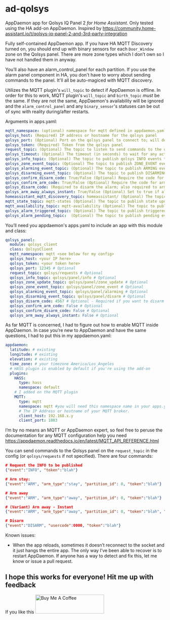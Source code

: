 
# ad-qolsys

AppDaemon app for Qolsys IQ Panel 2 _for Home Assistant_.  Only tested using the HA add-on AppDaemon.  Inspired by <https://community.home-assistant.io/t/qolsys-iq-panel-2-and-3rd-party-integration>

Fully self-contained AppDaemon app.  If you have HA MQTT Discovery turned on, you should end up with binary sensors for each `Door_Window` zone on the Qolsys panel. There are more zone types which I don’t own so I have not handled them in anyway.

You’ll also have an alarm_control_panel for each partition.  If you use the alarm panel component in HA, you don't have to worry about sending commands to the panel.  It'll all be auto-magiced with MQTT discovery.

Utilizes the MQTT plugin's `will_topic` to detect if AppDaemon is offline.  In order for this to work, MQTT plugin's `will_topic` and `birth_topic` _*must*_ be the same.  If they are not the same, AppDaemon's availability will be ignored and the `alarm_control_panel` and any `binary_sensor`'s statuses can be out of sync with reality during/after restarts.

Arguments in apps.yaml:

```yaml
mqtt_namespace: (optional) namespace for mqtt defined in appdaemon.yaml; defaults to ""
qolsys_host: (Required) IP address or hostname for the qolsys panel
qolsys_port: (Optional) Port on the qolsys panel to connect to; will default to 12345
qolsys_token: (Required) Token from the qolsys panel
request_topic: (Optional) The topic to listen to send commands to the qolsys panel; defaults to qolsys/requests
qolsys_timeout: (Optional) The timeout (in seconds) to wait for any activity to/from the qolsys panel before disconnecting; defaults to 86400
qolsys_info_topic: (Optional) The topic to publish qolsys INFO events to; defaults to qolsys/info
qolsys_zone_event_topic: (Optional) The topic to publish ZONE_EVENT events to; defaults to qolsys/zone_event
qolsys_alarming_event_topic: (Optional) The topic to publish ARMING events to; defaults to qolsys/arming
qolsys_disarming_event_topic: (Optional) The topic to publish DISARMING events to; defaults to qolsys/disarming
qolsys_confirm_disarm_code: True/False (Optional) Require the code for disarming; defaults to False
qolsys_confirm_arm_code: True/False (Optional) Require the code for arming; defaults to False
qolsys_disarm_code: (Required to disarm the alarm; also required to arm "Secure Arm" is enabled in Dealer Settings > Security & Arming, otherwise IQ panel may crash; wrap codes with leading zeros in quotes!)
qolsys_arm_away_always_instant: True/False (Optional) Set to true if all Arm Away commands should be instant; defaults to False
homeassistant_mqtt_discovery_topic: homeassistant/ (Optional) The topic Home Assistant is using for MQTT Discovery (homeassistant/ is the default in HA and here)
mqtt_state_topic: mqtt-states (Optional) The topic to publish state updates to for the alarm_control_panel and binary_sensor (default: mqtt-states)
mqtt_availability_topic: mqtt-availability (Optional) The topic to publish availability events to for the alarm_control_panel and binary_sensor (default: mqtt-availability)
qolsys_alarm_triggered_topic: (Optional) The topic to publish triggered events to; defaults to qolsys/alarm/triggered
qolsys_alarm_pending_topic:  (Optional) The topic to publish pending events to; defaults to qolsys/alarm/pending
```

You’ll need you appdaemon's apps.yaml to include an app with this module and class:

```yaml
qolsys_panel:
  module: qolsys_client
  class: QolsysClient
  mqtt_namespace: mqtt <see below for my config>
  qolsys_host: <your IP here>
  qolsys_token: <your token here>
  qolsys_port: 12345 # Optional
  request_topic: qolsys/requests # Optional
  qolsys_info_topic: qolsys/panel/info # Optional
  qolsys_zone_update_topic: qolsys/panel/zone_update # Optional
  qolsys_zone_event_topic: qolsys/panel/zone_event # Optional
  qolsys_alarming_event_topic: qolsys/panel/alarming # Optional
  qolsys_disarming_event_topic: qolsys/panel/disarm # Optional
  qolsys_disarm_code: 4567 # Optional - Required if you want to disarm the panel
  qolsys_confirm_arm_code: False # Optional
  qolsys_confirm_disarm_code: False # Optional
  qolsys_arm_away_always_instant: False # Optional
```

As far MQTT is concerned, I had to figure out how to enable MQTT inside AppDaemon. In case you’re new to AppDaemon and have the same questions, I had to put this in my appdaemon.yaml:

```yaml
appdaemon:
  latitude: # existing
  longitude: # existing
  elevation: # existing
  time_zone: # your timezone America/Los_Angeles
  # HASS plugin is enabled by default if you're using the add-on
  plugins:
    HASS:
      type: hass
      namespace: default
    # I added on the MQTT plugin
    MQTT:
      type: mqtt
      namespace: mqtt #you will need this namespace name in your apps.yaml
      # The IP Address or hostname of your MQTT broker.  
      client_host: 192.168.x.y
      client_port: 1883
```

I’m by no means an MQTT or AppDaemon expert, so feel free to peruse the documentation for any MQTT configuration help you need <https://appdaemon.readthedocs.io/en/latest/MQTT_API_REFERENCE.html>

You can send commands to the Qolsys panel on the `request_topic` in the config (or `qolsys/requests` if not specified).  There are four commands:

```json
# Request the INFO to be published
{"event":"INFO", "token":"blah"}

# Arm stay:
{"event":"ARM", "arm_type":"stay", "partition_id": 0, "token":"blah"}

# Arm away
{"event":"ARM", "arm_type":"away", "partition_id": 0, "token":"blah"}

# (Variant) Arm away - Instant
{"event":"ARM", "arm_type":"away", "partition_id": 0, "token":"blah", "instant": true}

# Disarm
{"event":"DISARM", "usercode":0000, "token":"blah"}
```

Known issues:

- When the app reloads, sometimes it doesn’t reconnect to the socket and it just hangs the entire app. The only way I’ve been able to recover is to restart AppDaemon. If anyone has a way to detect and fix this, let me know or issue a pull request.

## I hope this works for everyone! Hit me up with feedback

If you like this
<a href="https://www.buymeacoffee.com/crazeeeyez" target="_blank"><img src="https://cdn.buymeacoffee.com/buttons/v2/default-yellow.png" alt="Buy Me A Coffee" style="height: 60px !important;width: 217px !important;" ></a>
